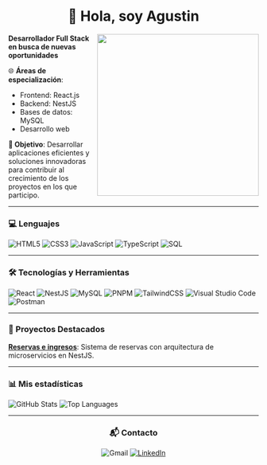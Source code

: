 <h1 align="center">👋 Hola, soy Agustin</h1>

<img align="right" src="https://media2.giphy.com/media/v1.Y2lkPTc5MGI3NjExY3E5aGVvcmk0MGpjbmJobWMxbWI5OGM0M3Fid2dkcDhmMXk5Ymx1diZlcD12MV9pbnRlcm5hbF9naWZfYnlfaWQmY3Q9Zw/qgQUggAC3Pfv687qPC/giphy.webp" width ="325px"/>

**Desarrollador Full Stack en busca de nuevas oportunidades**

🌐 **Áreas de especialización**:
- Frontend: React.js
- Backend: NestJS
- Bases de datos: MySQL
- Desarrollo web

**🚀 Objetivo**: Desarrollar aplicaciones eficientes y soluciones innovadoras para contribuir al crecimiento de los proyectos en los que participo.

---

### 💻 Lenguajes

![HTML5](https://img.shields.io/badge/html5-%23E34F26.svg?style=for-the-badge&logo=html5&logoColor=white)
![CSS3](https://img.shields.io/badge/css3-%231572B6.svg?style=for-the-badge&logo=css3&logoColor=white)
![JavaScript](https://img.shields.io/badge/-JavaScript-F7DF1E?logo=javascript&logoColor=black&style=for-the-badge)
![TypeScript](https://img.shields.io/badge/-TypeScript-007ACC?logo=typescript&logoColor=white&style=for-the-badge)
![SQL](https://img.shields.io/badge/-SQL-003B57?logo=postgresql&logoColor=white&style=for-the-badge)

---

### 🛠️ Tecnologías y Herramientas

![React](https://img.shields.io/badge/react-%2320232a.svg?style=for-the-badge&logo=react&logoColor=%2361DAFB)
![NestJS](https://img.shields.io/badge/-NestJS-E0234E?logo=nestjs&logoColor=white&style=for-the-badge)
![MySQL](https://img.shields.io/badge/-MySQL-4479A1?logo=mysql&logoColor=white&style=for-the-badge)
![PNPM](https://img.shields.io/badge/pnpm-%234a4a4a.svg?style=for-the-badge&logo=pnpm&logoColor=f69220)
![TailwindCSS](https://img.shields.io/badge/tailwindcss-%2338B2AC.svg?style=for-the-badge&logo=tailwind-css&logoColor=white)
![Visual Studio Code](https://img.shields.io/badge/Visual%20Studio%20Code-0078d7.svg?style=for-the-badge&logo=visual-studio-code&logoColor=white)
![Postman](https://img.shields.io/badge/Postman-FF6C37?style=for-the-badge&logo=postman&logoColor=white)

---

### 🌟 Proyectos Destacados

**<a href="https://github.com/Agus-IG/managment_system.git">Reservas e ingresos</a>**: Sistema de reservas con arquitectura de microservicios en NestJS.

---

### 📊 Mis estadísticas

![GitHub Stats](https://github-readme-stats.vercel.app/api?username=Agus-IG&show_icons=true&theme=radical)
![Top Languages](https://github-readme-stats.vercel.app/api/top-langs/?username=Agus-IG&layout=compact&theme=radical)

---
<div align="center">
<h3>📬 Contacto</h3>

![Gmail](https://img.shields.io/badge/agusig026@gmail.com-D14836?style=for-the-badge&logo=gmail&logoColor=white)
[![LinkedIn](https://img.shields.io/badge/Agustin_Gonzalez-%230077B5.svg?style=for-the-badge&logo=linkedin&logoColor=white&src=https://www.linkedin.com/in/agustin-gonzalez-34b63b253/)](https://www.linkedin.com/in/agustin-gonzalez-34b63b253/)
</div>
